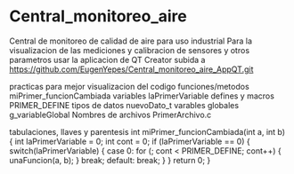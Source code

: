 # Central_monitoreo_aire
Central de monitoreo de calidad de aire para uso industrial
Para la visualizacion de las mediciones y calibracion de sensores y otros parametros usar la aplicacion de QT Creator subida a https://github.com/EugenYepes/Central_monitoreo_aire_AppQT.git

practicas para mejor visualizacion del codigo
funciones/metodos
    miPrimer_funcionCambiada
variables
    laPrimerVariable
defines y macros
    PRIMER_DEFINE
tipos de datos
    nuevoDato_t
varables globales 
    g_variableGlobal
Nombres de archivos 
    PrimerArchivo.c

tabulaciones, llaves y parentesis
    int miPrimer_funcionCambiada(int a, int b)
    {
        int laPrimerVariable = 0;
        int cont = 0;
        if (laPrimerVariable == 0) {
            switch(laPrimerVariable) {
                case 0:
                    for (; cont < PRIMER_DEFINE; cont++) {
                        unaFuncion(a, b);
                    }
                    break;
                default:
                    break;
            }
        }
        return 0;
    }